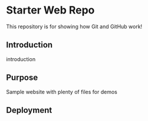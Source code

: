 # Starter Web Repo

This repository is for showing how Git and GitHub work!

## Introduction
introduction

## Purpose

Sample website with plenty of files for demos

## Deployment
